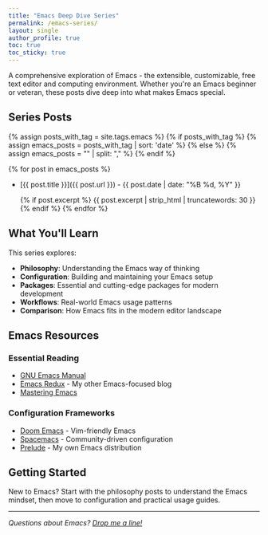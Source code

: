 ```yaml
---
title: "Emacs Deep Dive Series"
permalink: /emacs-series/
layout: single
author_profile: true
toc: true
toc_sticky: true
---
```


A comprehensive exploration of Emacs - the extensible, customizable, free text editor and computing environment. Whether you're an Emacs beginner or veteran, these posts dive deep into what makes Emacs special.

## Series Posts

{% assign posts_with_tag = site.tags.emacs %}
{% if posts_with_tag %}
  {% assign emacs_posts = posts_with_tag | sort: 'date' %}
{% else %}
  {% assign emacs_posts = "" | split: "," %}
{% endif %}

{% for post in emacs_posts %}
- [{{ post.title }}]({{ post.url }}) - {{ post.date | date: "%B %d, %Y" }}
  
  {% if post.excerpt %}
  {{ post.excerpt | strip_html | truncatewords: 30 }}
  {% endif %}
{% endfor %}

## What You'll Learn

This series explores:

- **Philosophy**: Understanding the Emacs way of thinking
- **Configuration**: Building and maintaining your Emacs setup
- **Packages**: Essential and cutting-edge packages for modern development
- **Workflows**: Real-world Emacs usage patterns
- **Comparison**: How Emacs fits in the modern editor landscape

## Emacs Resources

### Essential Reading
- [GNU Emacs Manual](https://www.gnu.org/software/emacs/manual/)
- [Emacs Redux](https://emacsredux.com) - My other Emacs-focused blog
- [Mastering Emacs](https://www.masteringemacs.org/)

### Configuration Frameworks
- [Doom Emacs](https://github.com/doomemacs/doomemacs) - Vim-friendly Emacs
- [Spacemacs](https://www.spacemacs.org/) - Community-driven configuration
- [Prelude](https://github.com/bbatsov/prelude) - My own Emacs distribution

## Getting Started

New to Emacs? Start with the philosophy posts to understand the Emacs mindset, then move to configuration and practical usage guides.

---

*Questions about Emacs? [Drop me a line!](/contact/)* 